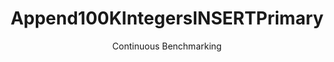 ---
layout: docu
title: Append100KIntegersINSERTPrimary
subtitle: Continuous Benchmarking
selected: Append
expanded: Benchmarking
benchmark: /individual_results/Append100KIntegersINSERTPrimary.html
---